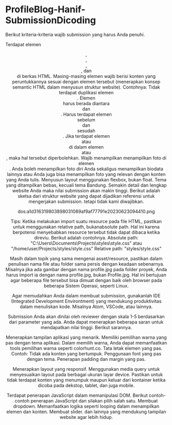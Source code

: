 ﻿# ProfileBlog-Hanif-SubmissionDicoding

Berikut kriteria-kriteria wajib submission yang harus Anda penuhi.

Terdapat elemen <header>, <footer>, <main>, <article>, dan <aside> di berkas HTML.
Masing-masing elemen wajib berisi konten yang peruntukkannya sesuai dengan elemen tersebut (menerapkan konsep semantic HTML dalam menyusun struktur website).
Contohnya:
Tidak terdapat duplikasi elemen <main>.
Elemen <main> harus berada diantara <header> dan <footer>.
Harus terdapat elemen <header> sebelum <main> dan <footer> sesudah <main>.
Jika terdapat elemen <header> atau <footer> di dalam elemen <article> atau <aside>, maka hal tersebut diperbolehkan.
Wajib menampilkan menampilkan foto di elemen <aside>. Anda boleh menampilkan foto diri Anda sekaligus menampilkan biodata lainnya atau Anda juga bisa menampilkan foto yang relevan dengan konten yang Anda tulis.
Menyusun layout menggunakan flexbox, bukan float.
Tema yang ditampilkan bebas, kecuali tema Bandung.
Semakin detail dan lengkap website Anda maka nilai submission akan makin tinggi.
Berikut adalah sketsa dari struktur website yang dapat dijadikan referensi untuk mengerjakan submission. tetapi tidak kami diwajibkan.

dos:a1d316319803898031089af9af77791e20230623094410.png

Tips:
Ketika melakukan import suatu resource pada file HTML, pastikan untuk menggunakan relative path, bukanabsolute path. Hal ini karena berpotensi menyebabkan resource tersebut tidak dapat dibaca ketika direviu. Berikut adalah contohnya.
Absolute path: "C:\Users\Documents\Projects\styles\style.css" atau "/home/user/Projects/styles/style.css"
Relative path: "styles/style.css"

Masih dalam topik yang sama mengenai asset/resource, pastikan dalam penulisan nama file atau folder sama persis dengan keadaan sebenarnya. Misalnya jika ada gambar dengan nama profile.jpg pada folder proyek, Anda harus import ia dengan nama profile.jpg, bukan Profile.jpg. Hal ini bertujuan agar beberapa file tersebut bisa dimuat dengan baik oleh browser pada beberapa Sistem Operasi, seperti Linux.

Agar memudahkan Anda dalam membuat submission, gunakanlah IDE (Integrated Development Environtment) yang mendukung produktivitas dalam menuliskan kode. Misalnya Atom, VSCode, atau lainnya.

Submission Anda akan dinilai oleh reviewer dengan skala 1-5 berdasarkan dari parameter yang ada. Anda dapat menerapkan beberapa saran untuk mendapatkan nilai tinggi. Berikut sarannya.

Menerapkan tampilan aplikasi yang menarik.
Memiliki pemilihan warna yang pas dengan tema aplikasi. Dalam memilih warna, Anda dapat memanfaatkan tools pemilihan warna seperti colorhunt.co.
Tata letak elemen yang pas.
Contoh: Tidak ada konten yang bertumpuk.
Penggunaan font yang pas dengan tema.
Penerapan padding dan margin yang pas.

Menerapkan layout yang responsif.
Menggunakan media query untuk menyesuaikan layout pada berbagai ukuran layar device.
Pastikan untuk tidak terdapat konten yang menumpuk maupun keluar dari kontainer ketika dicoba pada dekstop, tablet, dan juga mobile.

Terdapat penerapan JavaScript dalam memanipulasi DOM. Berikut contoh-contoh penerapan JavaScript dan silakan pilih salah satu.
Membuat dropdown.
Memanfaatkan logika seperti looping dalam menampilkan elemen dan konten.
Membuat slider.
dan lainnya yang mendukung tampilan website agar lebih hidup.
